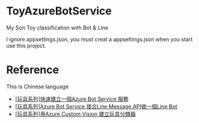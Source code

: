 # ToyAzureBotService
My Son Toy classification with Bot & Line

I ignore appsettings.json, you must creat a appsettings.json when you start use this project.

# Reference
This is Chinese language
- [[玩具系列]快速建立一個Azure Bot Service 服務](https://medium.com/ek-technology/%E5%BF%AB%E9%80%9F%E5%BB%BA%E7%AB%8B%E4%B8%80%E5%80%8Bazure-bot-service-%E6%9C%8D%E5%8B%99-354b96252587)
- [[玩具系列]Azure Bot Service 接合Line Message API做一個Line Bot](https://medium.com/ek-technology/%E7%8E%A9%E5%85%B7%E7%B3%BB%E5%88%97-azure-bot-service-%E6%8E%A5%E5%90%88line-message-api%E5%81%9A%E4%B8%80%E5%80%8Bline-bot-abc1f6765bcc)
- [[玩具系列]用Azure Custom Vision 建立玩具分類器](https://medium.com/ek-technology/%E7%8E%A9%E5%85%B7%E7%B3%BB%E5%88%97-%E7%94%A8azure-custom-vision-%E5%BB%BA%E7%AB%8B%E7%8E%A9%E5%85%B7%E5%88%86%E9%A1%9E%E5%99%A8-ef81fab82122)
